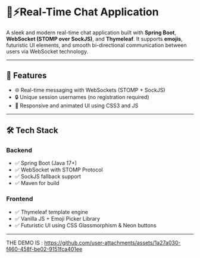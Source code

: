 # 💬⚡Real-Time Chat Application

A sleek and modern real-time chat application built with **Spring Boot**, **WebSocket (STOMP over SockJS)**, and **Thymeleaf**. It supports **emojis**, futuristic UI elements, and smooth bi-directional communication between users via WebSocket technology.

---

## 🚀 Features

- 🌐 Real-time messaging with WebSockets (STOMP + SockJS)
- 🔒 Unique session usernames (no registration required)
- 🌈 Responsive and animated UI using CSS3 and JS

---

## 🛠️ Tech Stack

### Backend
- ✅ Spring Boot (Java 17+)
- ✅ WebSocket with STOMP Protocol
- ✅ SockJS fallback support
- ✅ Maven for build

### Frontend
- ✅ Thymeleaf template engine
- ✅ Vanilla JS + Emoji Picker Library
- ✅ Futuristic UI using CSS Glassmorphism & Neon buttons

---
THE DEMO IS : 
https://github.com/user-attachments/assets/1a27a030-f460-458f-be02-9151fca401ee
